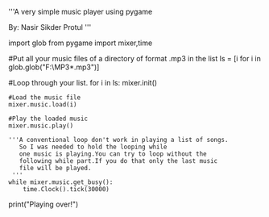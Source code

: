 '''A very simple music player
   using pygame

   By: Nasir Sikder Protul
'''

import glob
from pygame import mixer,time

#Put all your music files of a directory of format .mp3 in the list
ls = [i for i in glob.glob("F:\MP3\*.mp3")]

#Loop through your list.
for i in ls:
    mixer.init()

    #Load the music file
    mixer.music.load(i)

    #Play the loaded music
    mixer.music.play()

    '''A conventional loop don't work in playing a list of songs.
       So I was needed to hold the looping while
       one music is playing.You can try to loop without the
       following while part.If you do that only the last music
       file will be played.
     '''  
    while mixer.music.get_busy():
        time.Clock().tick(30000)

print("Playing over!")
